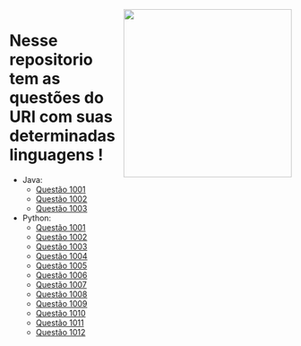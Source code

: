 <img src="https://i.imgur.com/qngJv3q.png" align="right" width="300">

# Nesse repositorio tem as questões do URI com suas determinadas linguagens !
- Java:
    - [Questão 1001](https://github.com/CalebeEvangelista/QuestoesURI/blob/main/Java/p1001.java)
    - [Questão 1002](https://github.com/CalebeEvangelista/QuestoesURI/blob/main/Java/p1002.java)
    - [Questão 1003](https://github.com/CalebeEvangelista/QuestoesURI/blob/main/Java/p1003.java)
- Python:
    - [Questão 1001](https://github.com/CalebeEvangelista/QuestoesURI/blob/main/Python/1001.py)
    - [Questão 1002](https://github.com/CalebeEvangelista/QuestoesURI/blob/main/Python/1002.py)
    - [Questão 1003](https://github.com/CalebeEvangelista/QuestoesURI/blob/main/Python/1003.py)
    - [Questão 1004](https://github.com/CalebeEvangelista/QuestoesURI/blob/main/Python/1004.py)
    - [Questão 1005](https://github.com/CalebeEvangelista/QuestoesURI/blob/main/Python/1005.py)
    - [Questão 1006](https://github.com/CalebeEvangelista/QuestoesURI/blob/main/Python/1006.py)
    - [Questão 1007](https://github.com/CalebeEvangelista/QuestoesURI/blob/main/Python/1007.py)
    - [Questão 1008](https://github.com/CalebeEvangelista/QuestoesURI/blob/main/Python/1008.py)
    - [Questão 1009](https://github.com/CalebeEvangelista/QuestoesURI/blob/main/Python/1009.py)
    - [Questão 1010](https://github.com/CalebeEvangelista/QuestoesURI/blob/main/Python/1010.py)
    - [Questão 1011](https://github.com/CalebeEvangelista/QuestoesURI/blob/main/Python/1011.py)
    - [Questão 1012](https://github.com/CalebeEvangelista/QuestoesURI/blob/main/Python/1012.py)                      